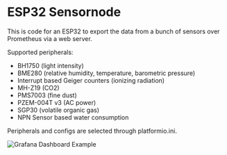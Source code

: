 ESP32 Sensornode
================

This is code for an ESP32 to export the data from a bunch of sensors over
Prometheus via a web server.

Supported peripherals:
* BH1750 (light intensity)
* BME280 (relative humidity, temperature, barometric pressure)
* Interrupt based Geiger counters (ionizing radiation)
* MH-Z19 (CO2)
* PMS7003 (fine dust)
* PZEM-004T v3 (AC power)
* SGP30 (volatile organic gas)
* NPN Sensor based water consumption

Peripherals and configs are selected through platformio.ini.


![Grafana Dashboard Example](grafana.png)
